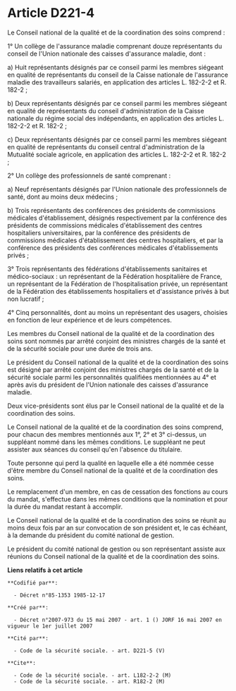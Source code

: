 # Article D221-4

Le Conseil national de la qualité et de la coordination des soins comprend :

1° Un collège de l'assurance maladie comprenant douze représentants du conseil de l'Union nationale des caisses d'assurance
maladie, dont :

a) Huit représentants désignés par ce conseil parmi les membres siégeant en qualité de représentants du conseil de la Caisse
nationale de l'assurance maladie des travailleurs salariés, en application des articles L. 182-2-2 et R. 182-2 ;

b) Deux représentants désignés par ce conseil parmi les membres siégeant en qualité de représentants du conseil
d'administration de la Caisse nationale du régime social des indépendants, en application des articles L. 182-2-2 et R.
182-2 ;

c) Deux représentants désignés par ce conseil parmi les membres siégeant en qualité de représentants du conseil central
d'administration de la Mutualité sociale agricole, en application des articles L. 182-2-2 et R. 182-2 ;

2° Un collège des professionnels de santé comprenant :

a) Neuf représentants désignés par l'Union nationale des professionnels de santé, dont au moins deux médecins ;

b) Trois représentants des conférences des présidents de commissions médicales d'établissement, désignés respectivement par
la conférence des présidents de commissions médicales d'établissement des centres hospitaliers universitaires, par la
conférence des présidents de commissions médicales d'établissement des centres hospitaliers, et par la conférence des
présidents des conférences médicales d'établissements privés ;

3° Trois représentants des fédérations d'établissements sanitaires et médico-sociaux : un représentant de la Fédération
hospitalière de France, un représentant de la Fédération de l'hospitalisation privée, un représentant de la Fédération des
établissements hospitaliers et d'assistance privés à but non lucratif ;

4° Cinq personnalités, dont au moins un représentant des usagers, choisies en fonction de leur expérience et de leurs
compétences.

Les membres du Conseil national de la qualité et de la coordination des soins sont nommés par arrêté conjoint des ministres
chargés de la santé et de la sécurité sociale pour une durée de trois ans.

Le président du Conseil national de la qualité et de la coordination des soins est désigné par arrêté conjoint des ministres
chargés de la santé et de la sécurité sociale parmi les personnalités qualifiées mentionnées au 4° et après avis du président
de l'Union nationale des caisses d'assurance maladie.

Deux vice-présidents sont élus par le Conseil national de la qualité et de la coordination des soins.

Le Conseil national de la qualité et de la coordination des soins comprend, pour chacun des membres mentionnés aux 1°, 2° et
3° ci-dessus, un suppléant nommé dans les mêmes conditions. Le suppléant ne peut assister aux séances du conseil qu'en
l'absence du titulaire.

Toute personne qui perd la qualité en laquelle elle a été nommée cesse d'être membre du Conseil national de la qualité et de
la coordination des soins.

Le remplacement d'un membre, en cas de cessation des fonctions au cours du mandat, s'effectue dans les mêmes conditions que
la nomination et pour la durée du mandat restant à accomplir.

Le Conseil national de la qualité et de la coordination des soins se réunit au moins deux fois par an sur convocation de son
président et, le cas échéant, à la demande du président du comité national de gestion.

Le président du comité national de gestion ou son représentant assiste aux réunions du Conseil national de la qualité et de
la coordination des soins.

**Liens relatifs à cet article**

	**Codifié par**:

	  - Décret n°85-1353 1985-12-17

	**Créé par**:

	  - Décret n°2007-973 du 15 mai 2007 - art. 1 () JORF 16 mai 2007 en vigueur le 1er juillet 2007

	**Cité par**:

	  - Code de la sécurité sociale. - art. D221-5 (V)

	**Cite**:

	  - Code de la sécurité sociale. - art. L182-2-2 (M)
	  - Code de la sécurité sociale. - art. R182-2 (M)
